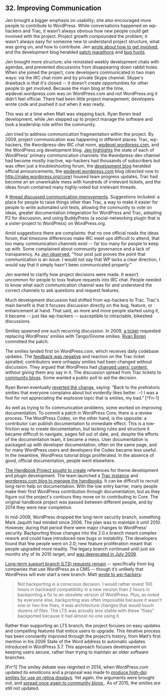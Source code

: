 

## 32. Improving Communication

Jen brought a bigger emphasis on usability; she also encouraged more people to contribute to WordPress. While conversations happened on wp-hackers and Trac, it wasn’t always obvious how new people could get involved with the project. Project growth compounded the problem; it wasn’t always easy for someone new to understand project structure, what was going on, and how to contribute. Jen [wrote about how to get involved](http://wordpress.org/news/2009/03/contributing-to-wordpress-part-i-development/), and the development blog heralded [patch marathons](http://wordpress.org/news/2009/04/the-super-awesome-wordpress-24-hour-has-patch-marathon/) and [bug hunts](http://wordpress.org/news/2009/10/upcoming-bug-hunts/).	

Jen brought more structure; she reinstated weekly development chats with agendas, and prevented discussions from disappearing down rabbit holes. When she joined the project, core developers communicated in two main ways: via the IRC chat room and by private Skype channel. Skype's drawback is that it's closed -- it doesn’t create opportunities for other people to get involved. Because the main blog at the time, wpdevel.wordpress.com was on WordPress.com and not WordPress.org it didn’t feel official. There had been little project management; developers wrote code and pushed it out when it was ready.	

This was at a time when Matt was stepping back. Ryan Boren lead development, while Jen stepped up to project manage the software and took a leadership role within the community. 

Jen tried to address communication fragmentation within the project. By 2009, project communication was happening in different places: Trac, wp-hackers, the #wordpress-dev IRC chat room, [wpdevel.wordpress.com](http://make.wordpress.org/core/page/121/), and the WordPress.org development blog. [Jen highlights](https://wordpress.org/news/2009/05/ideas/) the state of each of WordPress’ primary communication channels: the #wordpress-dev channel had become mostly inactive, wp-hackers had thousands of subscribers but was often just a troubleshooting forum, the [development blog](http://wordpress.org/news/) heralded official announcements, the [wpdevel.wordpress.com](http://make.wordpress.org/core/) blog (directed now to http://make.wordpress.org/core) housed team progress updates, Trac had become an an unworkable mess with hundreds of irrelevant tickets, and the ideas forum contained many highly-voted but irrelevant threads.	

A [thread discussed communication improvements](http://wordpress.org/support/topic/ideas-forumcommunication-channels?replies=55). Suggestions included: a place for people to raise things other than Trac, a way to make it easier for people to write automated unit tests, allowing the community to vote on ideas, greater documentation integeration for WordPress and Trac, adopting P2 for discussion, and using BuddyPress (a social-networking plugin that is a sister-project to WordPress) on WordPress.org.

Amid suggestions there are complaints: that no one official reads the ideas forum, that timezone differences make IRC meet ups difficult to attend, that too many communication channels exist -- far too many for people to keep up with. Some complained about community governance and a lack of transparency. As [Jen observed](http://wordpress.org/support/topic/ideas-forumcommunication-channels/page/2?replies=55#post-1071517), “Your post just proves the point that communication is an issue. I would not say that WP lacks a clear direction, I would say that it simply hasn't been communicated properly.”	

Jen wanted to clarify how project decisions were made. It wasn’t uncommon for people to toss feature requests into IRC chat. People needed to know what each communication channel was for and understand the correct channels to ask questions and request features.

Much development discussion had shifted from wp-hackers to Trac. Trac's main benefit is that it focuses discussion directly on the bug, feature, or enhancement at hand. That said, as more and more people started using it, it became -- just like wp-hackers -- susceptible to intractable, bikeshed discussions.

Smilies spawned one such recurring discussion. In 2009, [a ticket](https://core.trac.wordpress.org/ticket/10145) requested replacing WordPress’ smilies with Tango/Gnome smilies. [Ryan Boren](https://core.trac.wordpress.org/changeset/11685)	committed the patch.

The smilies landed first on WordPress.com, which receives daily codebase updates. The [feedback was negative](http://en.forums.wordpress.com/topic/new-smilies?replies=84) and reaction on the Trac ticket spiralled; contributors were unhappy smilies had been changed without discussion. They argued that WordPress had [changed users’ content](https://core.trac.wordpress.org/ticket/10145#comment:18), without giving them any say in it. The discussion spread from Trac tickets to [community blogs](http://wptavern.com/nothing-to-smile-about). Some wanted a public poll to aid the decision. 

Ryan Boren eventually [reverted the change](https://core.trac.wordpress.org/ticket/10145#comment:28), saying: “Back to the prehistoric smilies that everyone complains about but evidently likes better. :-) I was a fool for not appreciating the explosive topic that is smilies, my bad.” [^Fn-1]	

As well as trying to fix communication problems, some worked on improving documentation. To commit a patch in WordPress Core, there is a review process. The WordPress Codex, on the other hand, is the opposite: a contributor can publish documentation to immediate effect. This is a low-friction way to create documentation, but lacking rules and structure it became difficult to navigate, pages fell out of date, and, despite the efforts of the documentation team, it became a mess. User documentation is packaged up with developer documentation, often on the same page, and for many WordPress users and developers the Codex became less useful. In the meantime, WordPress tutorial blogs proliferated. In the absence of good, official documentation, people went elsewhere.

[The Handbook Project sought to create](http://lists.wordpress.org/pipermail/wp-docs/2009-August/002034.html) references for theme development and plugin development. The team launched a [Trac instance](http://docs.trac.wordpress.org/) and [wordpress.com blog to manage the handbooks](http://wphandbook.wordpress.com/). It can be difficult to recruit long-term help on documentation. With the low entry barrier, many people make their first WordPress contribution through documentation, but as they figure out the project's contours they move on to contributing to Core. The original handbook project was passed between different people, and by 2014 they were near completion.

In mid-2009, WordPress dropped the long-term security branch, something Mark Jaquith had minded since 2006. The plan was to maintain it until 2010. However, during that period there were major changes to WordPress’ security. Backporting those changes into the 2.0.x branch meant complex rework and could have introduced new bugs or instability. The developers found that few people were on 2.0; new feature proliferation meant that people upgraded more readily. The legacy branch continued until just six months shy of its 2010 target, and [was deprecated in July 2009](http://wordpress.org/news/2009/07/the-wordpress-2-0-x-legacy-branch-is-deprecated/).	

[Long-term support branch (LTS) requests remain](http://lists.wordpress.org/pipermail/wp-hackers/2010-June/032447.html) -- specifically from big companies that use WordPress as a CMS -- though it’s unlikely that WordPress will ever start a new branch. Matt [wrote to wp-hackers](http://lists.wordpress.org/pipermail/wp-hackers/2010-June/032483.html):	

> Not backporting is a conscious decision. I would rather invest 100 hours in backward compatibility in a new version than 2 hours in backporting a fix to an obsolete version of WordPress. Plus, as noted by everyone else, backporting was often impossible because it wasn't one or two line fixes, it was architecture changes that would touch dozens of files. The LTS was actually *less* stable with these "fixes" backported because it had almost no one using it.

Rather than supporting an LTS branch, the project focuses on easy updates and compelling features that entice users to upgrade. This iterative process has been constantly improved through the project’s history, from Matt’s first mention in his 2006 State of the Word address to automatic updates introduced in WordPress 3.7. This approach focuses development on keeping users secure, rather than trying to maintain an older software branches.

[Fn^1] The smiley debate was reignited in 2014, when WordPress.com updated its emoticons and a proposal was made to [produce high-dpi smilies for use on retina displays](https://core.trac.wordpress.org/ticket/24970). Yet again, the arguments were brought out, and [spread once again to community blogs ](http://wptavern.com/wordpress-smiley-wars-will-core-adopt-new-emoticons). As of 2015, the smilies are still not updated.
